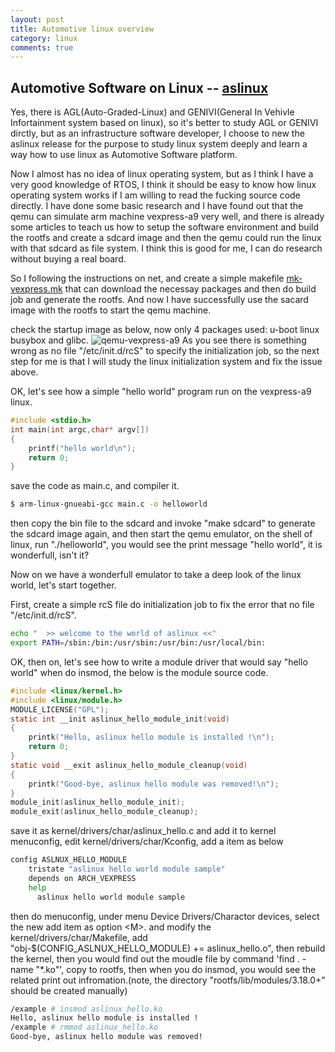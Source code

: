```yaml
---
layout: post
title: Automotive linux overview
category: linux
comments: true
---
```


## Automotive Software on Linux -- [aslinux](https://github.com/parai/as/release/aslinux)
Yes, there is AGL(Auto-Graded-Linux) and GENIVI(General In Vehivle Infortainment system based on linux), so it's better to study AGL or GENIVI dirctly, but as an infrastructure software developer, I choose to new the aslinux release for the purpose to study linux system deeply and learn a way how to use linux as Automotive Software platform.

Now I almost has no idea of linux operating system, but as I think I have a very good knowledge of RTOS, I think it should be easy to know how linux operating system works if I am willing to read the fucking source code directly. I have done some basic research and I have found out that the qemu can simulate arm machine vexpress-a9 very well, and there is already some articles to teach us how to setup the software environment and build the rootfs and create a sdcard image and then the qemu could run the linux with that sdcard as file system. I think this is good for me, I can do research without buying a real board.

So I following the instructions on net, and create a simple makefile [mk-vexpress.mk](https://github.com/parai/as/release/aslinux/script/mk-vexpress.mk) that can download the necessay packages and then do build job and generate the rootfs. And now I have successfully use the sacard image with the rootfs to start the qemu machine.

check the startup image as below, now only 4 packages used: u-boot linux busybox and glibc.
![qemu-vexpress-a9](/as/images/vexpress-a9/qemu-vexpress-a9-startup.png)
As you see there is something wrong as no file "/etc/init.d/rcS" to specify the initialization job, so the next step for me is that I will study the linux initialization system and fix the issue above.

OK, let's see how a simple "hello world" program run on the vexpress-a9 linux.

```c
#include <stdio.h>
int main(int argc,char* argv[])
{
	printf("hello world\n");
	return 0;
}
```

save the code as main.c, and compiler it.

```sh
$ arm-linux-gnueabi-gcc main.c -o helloworld
```

then copy the bin file to the sdcard and invoke "make sdcard" to generate the sdcard image again, and then start the qemu emulator, on the shell of linux, run "./helloworld", you would see the print message "hello world", it is wonderfull, isn't it?

Now on we have a wonderfull emulator to take a deep look of the linux world, let's start together.

First, create a simple rcS file do initialization job to fix the error that no file "/etc/init.d/rcS".

```sh
echo "  >> welcome to the world of aslinux <<"
export PATH=/sbin:/bin:/usr/sbin:/usr/bin:/usr/local/bin:
```

OK, then on, let's see how to write a module driver that would say "hello world" when do insmod, the below is the module source code.

```c
#include <linux/kernel.h>
#include <linux/module.h>
MODULE_LICENSE("GPL");
static int __init aslinux_hello_module_init(void)
{
	printk("Hello, aslinux hello module is installed !\n");
	return 0;
}
static void __exit aslinux_hello_module_cleanup(void)
{
	printk("Good-bye, aslinux hello module was removed!\n");
}
module_init(aslinux_hello_module_init);
module_exit(aslinux_hello_module_cleanup);
```

save it as kernel/drivers/char/aslinux_hello.c and add it to kernel menuconfig, edit kernel/drivers/char/Kconfig, add a item as below

```sh
config ASLNUX_HELLO_MODULE
	tristate "aslinux hello world module sample"
	depends on ARCH_VEXPRESS
	help
	  aslinux hello world module sample
```

then do menuconfig, under menu Device Drivers/Charactor devices, select the new add item as option \<M\>. and modify the kernel/drivers/char/Makefile, add "obj-$(CONFIG_ASLNUX_HELLO_MODULE)	+= aslinux_hello.o", then rebuild the kernel, then you would find out the moudle file by command 'find . -name "*.ko"', copy to rootfs, then when you do insmod, you would see the related print out infromation.(note, the directory "rootfs/lib/modules/3.18.0+" should be created manually)

```sh
/example # insmod aslinux_hello.ko
Hello, aslinux hello module is installed !
/example # rmmod aslinux_hello.ko
Good-bye, aslinux hello module was removed!
```
